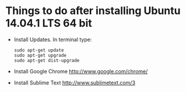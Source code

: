 # Things to do after installing Ubuntu 14.04.1 LTS 64 bit

- Install Updates. In terminal type:
  
  ```
  sudo apt-get update
  sudo apt-get upgrade
  sudo apt-get dist-upgrade
  ```
- Install Google Chrome
  http://www.google.com/chrome/
- Install Sublime Text
  http://www.sublimetext.com/3
